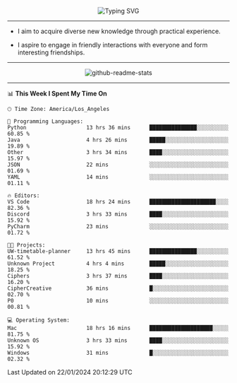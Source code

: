 <p align="center">
  <img src="https://readme-typing-svg.demolab.com?font=Fira+Code&weight=500&size=32&duration=2500&pause=1600&center=true&vCenter=true&random=false&width=1024&height=64&lines=Hi+there+%F0%9F%91%8B;I'm+delighted+you+could+make+it+here+%F0%9F%8E%89;I'm+Harry%2C+a+college+student+still+finding+my+way" alt="Typing SVG" />
</p>


---


- I aim to acquire diverse new knowledge through practical experience.

- I aspire to engage in friendly interactions with everyone and form interesting friendships.


---


<p align="center">
  <img src="https://github-readme-stats.vercel.app/api?username=Harry-Jing&show_icons=true" alt="github-readme-stats"/>
</p>


---

<!--START_SECTION:waka-->
📊 **This Week I Spent My Time On** 

```text
🕑︎ Time Zone: America/Los_Angeles

💬 Programming Languages: 
Python                   13 hrs 36 mins      ███████████████░░░░░░░░░░   60.85 % 
Java                     4 hrs 26 mins       █████░░░░░░░░░░░░░░░░░░░░   19.89 % 
Other                    3 hrs 34 mins       ████░░░░░░░░░░░░░░░░░░░░░   15.97 % 
JSON                     22 mins             ░░░░░░░░░░░░░░░░░░░░░░░░░   01.69 % 
YAML                     14 mins             ░░░░░░░░░░░░░░░░░░░░░░░░░   01.11 % 

🔥 Editors: 
VS Code                  18 hrs 24 mins      █████████████████████░░░░   82.36 % 
Discord                  3 hrs 33 mins       ████░░░░░░░░░░░░░░░░░░░░░   15.92 % 
PyCharm                  23 mins             ░░░░░░░░░░░░░░░░░░░░░░░░░   01.72 % 

🐱‍💻 Projects: 
UW-timetable-planner     13 hrs 45 mins      ███████████████░░░░░░░░░░   61.52 % 
Unknown Project          4 hrs 4 mins        █████░░░░░░░░░░░░░░░░░░░░   18.25 % 
Ciphers                  3 hrs 37 mins       ████░░░░░░░░░░░░░░░░░░░░░   16.20 % 
CipherCreative           36 mins             █░░░░░░░░░░░░░░░░░░░░░░░░   02.70 % 
P0                       10 mins             ░░░░░░░░░░░░░░░░░░░░░░░░░   00.81 % 

💻 Operating System: 
Mac                      18 hrs 16 mins      ████████████████████░░░░░   81.75 % 
Unknown OS               3 hrs 33 mins       ████░░░░░░░░░░░░░░░░░░░░░   15.92 % 
Windows                  31 mins             █░░░░░░░░░░░░░░░░░░░░░░░░   02.32 % 
```


 Last Updated on 22/01/2024 20:12:29 UTC
<!--END_SECTION:waka-->
